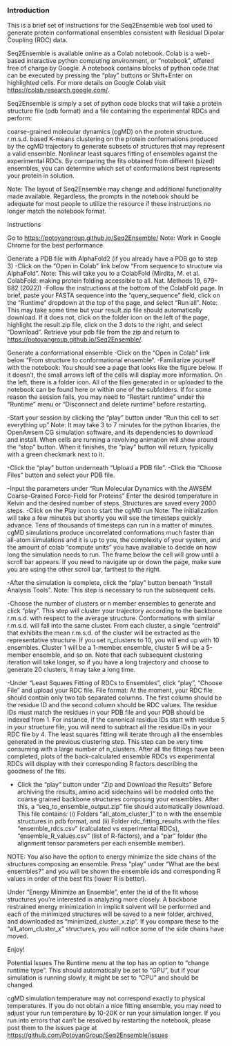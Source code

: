 ### Introduction

This is a brief set of instructions for the Seq2Ensemble web tool used to generate protein conformational ensembles consistent with Residual Dipolar Coupling (RDC) data.

Seq2Ensemble is available online as a Colab notebook. Colab is a web-based interactive python computing environment, or “notebook”, offered free of charge by Google. A notebook contains blocks of python code that can be executed by pressing the “play” buttons or Shift+Enter on highlighted cells. For more details on Google Colab visit https://colab.research.google.com/.

Seq2Ensemble is simply a set of python code blocks that will take a protein structure file (pdb format) and a file containing the experimental RDCs and perform:

coarse-grained molecular dynamics (cgMD) on the protein structure.
r.m.s.d. based K-means clustering on the protein conformations produced by the cgMD trajectory to generate subsets of structures that may represent a valid ensemble.
Nonlinear least squares fitting of ensembles against the experimental RDCs.
By comparing the fits obtained from different (sized) ensembles, you can determine which set of conformations best represents your protein in solution.

Note: The layout of Seq2Ensemble may change and additional functionality made available. Regardless, the prompts in the notebook should be adequate for most people to utilize the resource if these instructions no longer match the notebook format.

Instructions

Go to https://potoyangroup.github.io/Seq2Ensemble/ Note: Work in Google Chrome for the best performance

Generate a PDB file with AlphaFold2 (if you already have a PDB go to step 3) -Click on the “Open in Colab” link below “From sequence to structure via AlphaFold”. Note: This will take you to a ColabFold (Mirdita, M. et al. ColabFold: making protein folding accessible to all. Nat. Methods 19, 679–682 (2022)) -Follow the instructions at the bottom of the ColabFold page. In brief, paste your FASTA sequence into the “query_sequence” field, click on the “Runtime” dropdown at the top of the page, and select “Run all”. Note: This may take some time but your result.zip file should automatically download. If it does not, click on the folder icon on the left of the page, highlight the result.zip file, click on the 3 dots to the right, and select “Download”. Retrieve your pdb file from the zip and return to https://potoyangroup.github.io/Seq2Ensemble/.

Generate a conformational ensemble -Click on the “Open in Colab” link below “From structure to conformational ensemble“. -Familiarize yourself with the notebook: You should see a page that looks like the figure below. If it doesn’t, the small arrows left of the cells will display more information. On the left, there is a folder icon. All of the files generated in or uploaded to the notebook can be found here or within one of the subfolders. If for some reason the session fails, you may need to “Restart runtime” under the “Runtime” menu or “Disconnect and delete runtime” before restarting.

-Start your session by clicking the “play” button under “Run this cell to set everything up” Note: It may take 3 to 7 minutes for the python libraries, the OpenAwsem CG simulation software, and its dependencies to download and install. When cells are running a revolving animation will show around the “stop” button. When it finishes, the “play” button will return, typically with a green checkmark next to it.

-Click the “play” button underneath “Upload a PDB file”. -Click the “Choose Files” button and select your PDB file.

-Input the parameters under “Run Molecular Dynamics with the AWSEM Coarse-Grained Force-Field for Proteins” Enter the desired temperature in Kelvin and the desired number of steps. Structures are saved every 2000 steps. -Click on the Play icon to start the cgMD run Note: The initialization will take a few minutes but shortly you will see the timesteps quickly advance. Tens of thousands of timesteps can run in a matter of minutes. cgMD simulations produce uncorrelated conformations much faster than all-atom simulations and it is up to you, the complexity of your system, and the amount of colab “compute units” you have available to decide on how long the simulation needs to run. The frame below the cell will grow until a scroll bar appears. If you need to navigate up or down the page, make sure you are using the other scroll bar, farthest to the right.

-After the simulation is complete, click the “play” button beneath “Install Analysis Tools”. Note: This step is necessary to run the subsequent cells.

-Choose the number of clusters or n member ensembles to generate and click “play”.
This step will cluster your trajectory according to the backbone r.m.s.d. with respect to the average structure. Conformations with similar r.m.s.d. will fall into the same cluster. From each cluster, a single “centroid” that exhibits the mean r.m.s.d. of the cluster will be extracted as the representative structure. If you set n_clusters to 10, you will end up with 10 ensembles. Cluster 1 will be a 1-member ensemble, cluster 5 will be a 5-member ensemble, and so on. Note that each subsequent clustering iteration will take longer, so if you have a long trajectory and choose to generate 20 clusters, it may take a long time.

-Under “Least Squares Fitting of RDCs to Ensembles”, click “play”, “Choose File” and upload your RDC file. File format: At the moment, your RDC file should contain only two tab separated columns. The first column should be the residue ID and the second column should be RDC values. The residue IDs must match the residues in your PDB file and your PDB should be indexed from 1. For instance, if the canonical residue IDs start with residue 5 in your structure file, you will need to subtract all the residue IDs in your RDC file by 4. The least squares fitting will iterate through all the ensembles generated in the previous clustering step. This step can be very time consuming with a large number of n_clusters. After all the fittings have been completed, plots of the back-calculated ensemble RDCs vs experimental RDCs will display with their corresponding R factors describing the goodness of the fits.

- Click the “play” button under “Zip and Download the Results”
Before archiving the results, amino acid sidechains will be modeled onto the coarse grained backbone structures composing your ensembles. After this, a “seq_to_ensemble_output.zip” file should automatically download. This file contains: (i) Folders “all_atom_cluster_1” to n with the ensemble structures in pdb format, and (ii) Folder rdc_fitting_results with the files “ensemble_rdcs.csv” (calculated vs experimental RDCs), “ensemble_R_values.csv” (list of R-factors), and a “par” folder (the alignment tensor parameters per each ensemble member).

NOTE: You also have the option to energy minimize the side chains of the structures composing an ensemble. Press “play” under “What are the best ensembles?” and you will be shown the ensemble ids and corresponding R values in order of the best fits (lower R is better).

Under “Energy Minimize an Ensemble”, enter the id of the fit whose structures you’re interested in analyzing more closely. A backbone restrained energy minimization in implicit solvent will be performed and each of the minimized structures will be saved to a new folder, archived, and downloaded as “minimized_cluster_x.zip”. If you compare these to the “all_atom_cluster_x” structures, you will notice some of the side chains have moved.

Enjoy!

Potential Issues The Runtime menu at the top has an option to “change runtime type”. This should automatically be set to “GPU”, but if your simulation is running slowly, it might be set to “CPU” and should be changed.

cgMD simulation temperature may not correspond exactly to physical temperatures. If you do not obtain a nice fitting ensemble, you may need to adjust your run temperature by 10-20K or run your simulation longer. If you run into errors that can’t be resolved by restarting the notebook, please post them to the issues page at https://github.com/PotoyanGroup/Seq2Ensemble/issues
